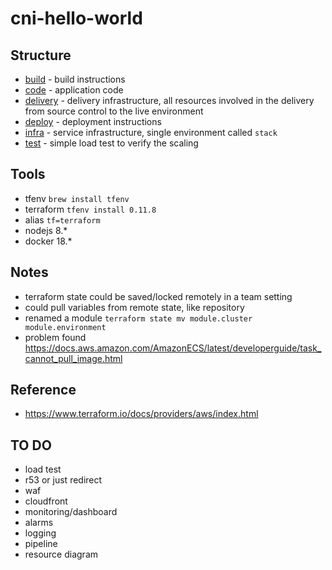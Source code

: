 # cni-hello-world

## Structure
- [build](build) - build instructions
- [code](code) - application code
- [delivery](delivery) - delivery infrastructure, all resources involved in the delivery from source control to the live environment
- [deploy](deploy) - deployment instructions
- [infra](infra) - service infrastructure, single environment called `stack`
- [test](test) - simple load test to verify the scaling

## Tools
- tfenv `brew install tfenv`
- terraform `tfenv install 0.11.8`
- alias `tf=terraform`
- nodejs 8.*
- docker 18.*

## Notes
- terraform state could be saved/locked remotely in a team setting
- could pull variables from remote state, like repository
- renamed a module `terraform state mv module.cluster module.environment`
- problem found https://docs.aws.amazon.com/AmazonECS/latest/developerguide/task_cannot_pull_image.html

## Reference
- https://www.terraform.io/docs/providers/aws/index.html

## TO DO
- load test
- r53 or just redirect
- waf
- cloudfront
- monitoring/dashboard
- alarms
- logging
- pipeline
- resource diagram
